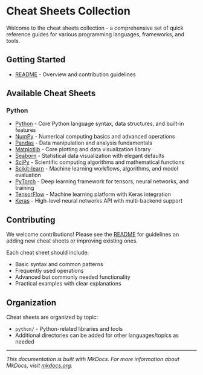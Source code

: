 # Cheat Sheets Collection

Welcome to the cheat sheets collection - a comprehensive set of quick reference guides for various programming languages, frameworks, and tools.

## Getting Started

- [README](../README.md) - Overview and contribution guidelines

## Available Cheat Sheets

### Python
- [Python](python/python.md) - Core Python language syntax, data structures, and built-in features
- [NumPy](python/numpy.md) - Numerical computing basics and advanced operations
- [Pandas](python/pandas.md) - Data manipulation and analysis fundamentals
- [Matplotlib](python/matplotlib.md) - Core plotting and data visualization library
- [Seaborn](python/seaborn.md) - Statistical data visualization with elegant defaults
- [SciPy](python/scipy.md) - Scientific computing algorithms and mathematical functions
- [Scikit-learn](python/scikit-learn.md) - Machine learning workflows, algorithms, and model evaluation
- [PyTorch](python/pytorch.md) - Deep learning framework for tensors, neural networks, and training
- [TensorFlow](python/tensorflow.md) - Machine learning platform with Keras integration
- [Keras](python/keras.md) - High-level neural networks API with multi-backend support

## Contributing

We welcome contributions! Please see the [README](../README.md) for guidelines on adding new cheat sheets or improving existing ones.

Each cheat sheet should include:
- Basic syntax and common patterns
- Frequently used operations
- Advanced but commonly needed functionality
- Practical examples with clear explanations

## Organization

Cheat sheets are organized by topic:
- `python/` - Python-related libraries and tools
- Additional directories can be added for other languages/topics as needed

---

*This documentation is built with MkDocs. For more information about MkDocs, visit [mkdocs.org](https://www.mkdocs.org).*